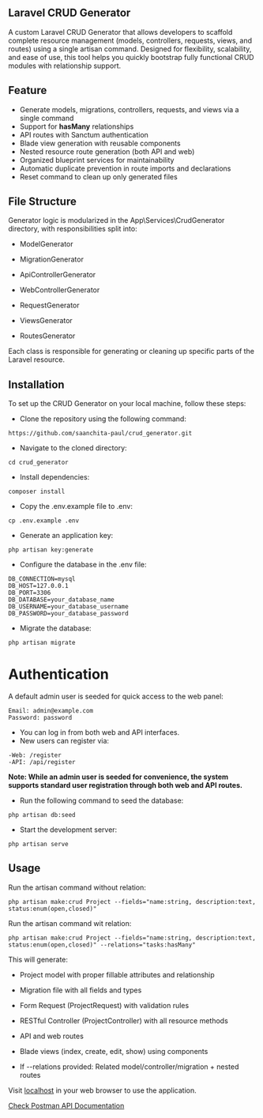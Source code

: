 ## Laravel CRUD Generator
A custom Laravel CRUD Generator that allows developers to scaffold complete resource management (models, controllers, requests, views, and routes) using a single artisan command. Designed for flexibility, scalability, and ease of use, this tool helps you quickly bootstrap fully functional CRUD modules with relationship support.


## Feature

- Generate models, migrations, controllers, requests, and views via a single command
- Support for **hasMany** relationships
- API routes with Sanctum authentication
- Blade view generation with reusable components
- Nested resource route generation (both API and web)
- Organized blueprint services for maintainability
- Automatic duplicate prevention in route imports and declarations
- Reset command to clean up only generated files


## File Structure

Generator logic is modularized in the App\Services\CrudGenerator directory, with responsibilities split into:

- ModelGenerator

- MigrationGenerator

- ApiControllerGenerator

- WebControllerGenerator

- RequestGenerator

- ViewsGenerator

- RoutesGenerator

Each class is responsible for generating or cleaning up specific parts of the Laravel resource.



## Installation

To set up the CRUD Generator on your local machine, follow these steps:

- Clone the repository using the following command:

```
https://github.com/saanchita-paul/crud_generator.git
```

- Navigate to the cloned directory:

```
cd crud_generator
```
- Install dependencies:

```
composer install
```

- Copy the .env.example file to .env:

```
cp .env.example .env
```
- Generate an application key:

```
php artisan key:generate
```

- Configure the database in the .env file:

```
DB_CONNECTION=mysql
DB_HOST=127.0.0.1
DB_PORT=3306
DB_DATABASE=your_database_name
DB_USERNAME=your_database_username
DB_PASSWORD=your_database_password
```
- Migrate the database:

```markdown
php artisan migrate
```
# Authentication
A default admin user is seeded for quick access to the web panel:
```
Email: admin@example.com
Password: password
```
- You can log in from both web and API interfaces.
- New users can register via:
```
-Web: /register
-API: /api/register
```

**Note: While an admin user is seeded for convenience, the system supports standard user registration through both web and API routes.**

- Run the following command to seed the database:

```
php artisan db:seed
```

- Start the development server:

```
php artisan serve
```

## Usage
Run the artisan command without relation:
```
php artisan make:crud Project --fields="name:string, description:text, status:enum(open,closed)"
```
Run the artisan command wit relation:
```
php artisan make:crud Project --fields="name:string, description:text, status:enum(open,closed)" --relations="tasks:hasMany"
```

This will generate:

- Project model with proper fillable attributes and relationship

- Migration file with all fields and types

- Form Request (ProjectRequest) with validation rules

- RESTful Controller (ProjectController) with all resource methods

- API and web routes

- Blade views (index, create, edit, show) using components

- If --relations provided: Related model/controller/migration + nested routes


Visit [localhost](http://localhost:8000) in your web browser to use the application.








[Check Postman API Documentation](https://documenter.getpostman.com/view/15919922/2sB2cUCP3W)
